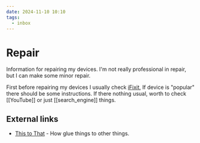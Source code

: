 ```yaml
---
date: 2024-11-10 10:10
tags:
  - inbox
---
```


# Repair

Information for repairing my devices. I'm not really professional in repair, but
I can make some minor repair.

First before repairing my devices I usually check
[iFixit](https://www.ifixit.com/), If device is "popular" there should be some
instructions. If there nothing usual, worth to check [[YouTube]] or just
[[search_engine]] things.


## External links

- [This to That](http://www.thistothat.com/) - How glue things to other things.
